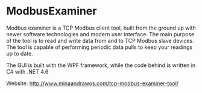 # ModbusExaminer

Modbus examiner is a TCP Modbus client tool, built from the ground up with newer software technologies and modern user interface. The main purpose of the tool is to read and write data from and to TCP Modbus slave devices. The tool is capable of performing periodic data pulls to keep your readings up to date.

The GUI is built with the WPF framework, while the code behind is written in C#  with .NET 4.6

Website: http://www.minaandrawos.com/tcp-modbus-examiner-tool/
